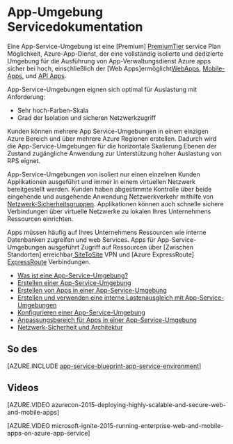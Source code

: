 <properties 
    pageTitle="App-Service-Umgebung | Microsoft Azure" 
    description="Was ist eine Azure App Dienst Umgebung? Eine Einführung in die App-Service-Umgebung." 
    keywords="app Azure Service-Umgebung, virtuelles Netzwerk secure Netzwerke"
    services="app-service" 
    documentationCenter="" 
    authors="stefsch" 
    manager="wpickett" 
    editor=""/>

<tags 
    ms.service="app-service" 
    ms.workload="na" 
    ms.tgt_pltfrm="na" 
    ms.devlang="na" 
    ms.topic="article" 
    ms.date="10/04/2016" 
    ms.author="stefsch"/>

# <a name="app-service-environment-documentation"></a>App-Umgebung Servicedokumentation

Eine App-Service-Umgebung ist eine [Premium] [ PremiumTier] service Plan Möglichkeit, Azure-App-Dienst, der eine vollständig isolierte und dedizierte Umgebung für die Ausführung von App-Verwaltungsdienst Azure apps sicher bei hoch, einschließlich der [Web Apps]ermöglicht[WebApps], [Mobile-Apps][MobileApps], und [API Apps][APIApps].  

App-Service-Umgebungen eignen sich optimal für Auslastung mit Anforderung:

- Sehr hoch-Farben-Skala
- Grad der Isolation und sicheren Netzwerkzugriff

Kunden können mehrere App Service-Umgebungen in einem einzigen Azure Bereich und über mehrere Azure Regionen erstellen.  Dadurch wird die App-Service-Umgebungen für die horizontale Skalierung Ebenen der Zustand zugängliche Anwendung zur Unterstützung hoher Auslastung von RPS eignet.

App-Service-Umgebungen von isoliert nur einen einzelnen Kunden Applikationen ausgeführt und immer in einem virtuellen Netzwerk bereitgestellt werden.  Kunden haben abgestimmte Kontrolle über beide eingehende und ausgehende Anwendung Netzwerkverkehr mithilfe von [Netzwerk-Sicherheitsgruppen][NetworkSecurityGroups].  Applikationen können auch schnelle sichere Verbindungen über virtuelle Netzwerke zu lokalen Ihres Unternehmens Ressourcen einrichten.

Apps müssen häufig auf Ihres Unternehmens Ressourcen wie interne Datenbanken zugreifen und web Services.  Apps für App-Service-Umgebungen ausgeführt Zugriff auf Ressourcen über [Zwischen Standorten] erreichbar[ SiteToSite] VPN und [Azure ExpressRoute] [ ExpressRoute] Verbindungen.

* [Was ist eine App-Service-Umgebung?](../app-service-web/app-service-app-service-environment-intro.md)
* [Erstellen einer App-Service-Umgebung](../app-service-web/app-service-web-how-to-create-an-app-service-environment.md)
* [Erstellen von Apps in einer App-Service-Umgebung](../app-service-web/app-service-web-how-to-create-a-web-app-in-an-ase.md)
* [Erstellen und verwenden eine interne Lastenausgleich mit App-Service-Umgebungen](../app-service-web/app-service-environment-with-internal-load-balancer.md)
* [Konfigurieren einer App-Service-Umgebung](../app-service-web/app-service-web-configure-an-app-service-environment.md) 
* [Anpassungsbereich für Apps in einer App-Service-Umgebung](../app-service-web/app-service-web-scale-a-web-app-in-an-app-service-environment.md)
* [Netzwerk-Sicherheit und Architektur](../app-service-web/app-service-app-service-environment-network-architecture-overview.md)

## <a name="how-tos"></a>So des

[AZURE.INCLUDE [app-service-blueprint-app-service-environment](../../includes/app-service-blueprint-app-service-environment.md)]


## <a name="videos"></a>Videos
[AZURE.VIDEO azurecon-2015-deploying-highly-scalable-and-secure-web-and-mobile-apps]

[AZURE.VIDEO microsoft-ignite-2015-running-enterprise-web-and-mobile-apps-on-azure-app-service]


<!-- LINKS -->
[PremiumTier]: http://azure.microsoft.com/pricing/details/app-service/
[WebApps]: http://azure.microsoft.com/documentation/articles/app-service-web-overview/
[MobileApps]: http://azure.microsoft.com/documentation/articles/app-service-mobile-value-prop-preview/
[APIApps]: http://azure.microsoft.com/documentation/articles/app-service-api-apps-why-best-platform/
[NetworkSecurityGroups]: https://azure.microsoft.com/documentation/articles/virtual-networks-nsg/
[SiteToSite]: https://azure.microsoft.com/documentation/articles/vpn-gateway-site-to-site-create/
[ExpressRoute]: http://azure.microsoft.com/services/expressroute/
